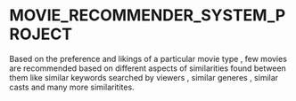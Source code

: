 # MOVIE_RECOMMENDER_SYSTEM_PROJECT
Based on the preference and likings of a particular movie type , few movies are recommended based on different aspects of similarities found between them like similar keywords searched by viewers , similar generes , similar casts and many more similaritites.
